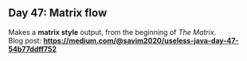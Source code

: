 ## Day 47: Matrix flow
Makes a **matrix style** output, from the beginning of *The Matrix*.  
Blog post: **<https://medium.com/@savim2020/useless-java-day-47-54b77ddff752>**